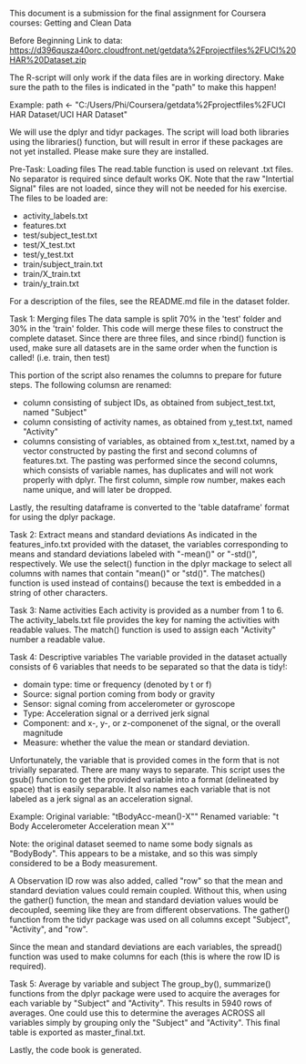 This document is a submission for the final assignment for Coursera courses: Getting and Clean Data

Before Beginning
Link to data: https://d396qusza40orc.cloudfront.net/getdata%2Fprojectfiles%2FUCI%20HAR%20Dataset.zip

The R-script will only work if the data files are in working directory. Make sure the path to the files is indicated in the "path" to make this happen!

Example:
path <- "C:/Users/Phi/Coursera/getdata%2Fprojectfiles%2FUCI HAR Dataset/UCI HAR Dataset"

We will use the dplyr and tidyr packages. The script will load both libraries using the libraries() function, but will result in error if these packages are not yet installed. Please make sure they are installed. 

Pre-Task: Loading files
The read.table function is used on relevant .txt files. No separator is required since default works OK. Note that the raw "Intertial Signal" files are not loaded, since they will not be needed for his exercise. The files to be loaded are: 
- activity_labels.txt
- features.txt
- test/subject_test.txt
- test/X_test.txt
- test/y_test.txt
- train/subject_train.txt
- train/X_train.txt
- train/y_train.txt

For a description of the files, see the README.md file in the dataset folder.

Task 1: Merging files
The data sample is split 70% in the 'test' folder and 30% in the 'train' folder. This code will merge these files to construct the complete dataset. Since there are three files, and since rbind() function is used, make sure all datasets are in the same order when the function is called! (i.e. train, then test)

This portion of the script also renames the columns to prepare for future steps. The following columsn are renamed:
- column consisting of subject IDs, as obtained from subject_test.txt, named "Subject"
- column consisting of activity names, as obtained from y_test.txt, named "Activity"
- columns consisting of variables, as obtained from x_test.txt, named by a vector constructed by pasting the first and second columns of features.txt. The pasting was performed since the second columns, which consists of variable names, has duplicates and will not work properly with dplyr. The first column, simple row number, makes each name unique, and will later be dropped.

Lastly, the resulting dataframe is converted to the 'table dataframe' format for using the dplyr package.


Task 2: Extract means and standard deviations
As indicated in the features_info.txt provided with the dataset, the variables corresponding to means and standard deviations labeled with "-mean()" or "-std()", respectively. We use the select() function in the dplyr mackage to select all columns with names that contain "mean()" or "std()". The matches() function is used instead of contains() because the text is embedded in a string of other characters.

Task 3: Name activities
Each activity is provided as a number from 1 to 6. The activity_labels.txt file provides the key for naming the activities with readable values. The match() function is used to assign each "Activity" number a readable value.

Task 4: Descriptive variables
The variable provided in the dataset actually consists of 6 variables that needs to be separated so that the data is tidy!: 
- domain type: time or frequency (denoted by t or f)
- Source: signal portion coming from body or gravity
- Sensor: signal coming from accelerometer or gyroscope
- Type: Acceleration signal or a derrived jerk signal
- Component: and x-, y-, or z-componenet of the signal, or the overall magnitude
- Measure: whether the value the mean or standard deviation.

Unfortunately, the variable that is provided comes in the form that is not trivially separated. There are many ways to separate. This script uses the gsub() function to get the provided variable into a format (delineated by space) that is easily separable. It also names each variable that is not labeled as a jerk signal as an acceleration signal.

Example:
Original variable: "tBodyAcc-mean()-X""
Renamed variable: "t Body Accelerometer Acceleration mean X""

Note: the original dataset seemed to name some body signals as "BodyBody". This appears to be a mistake, and so this was simply considered to be a Body measurement.

A Observation ID row was also added, called "row" so that the mean and standard deviation values could remain coupled. Without this, when using the gather() function, the mean and standard deviation values would be decoupled, seeming like they are from different observations. The gather() function from the tidyr package was used on all columns except "Subject", "Activity", and "row".

Since the mean and standard deviations are each variables, the spread() function was used to make columns for each (this is where the row ID is required).

Task 5: Average by variable and subject
The group_by(), summarize() functions from the dplyr package were used to acquire the averages for each variable by "Subject" and "Activity". This results in 5940 rows of averages. One could use this to determine the averages ACROSS all variables simply by grouping only the "Subject" and "Activity". This final table is exported as master_final.txt.

Lastly, the code book is generated.
